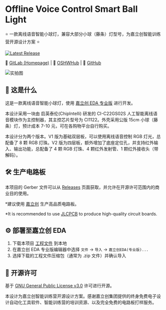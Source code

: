 # Offline Voice Control Smart Ball Light

⭐ 一款离线语音智能小球灯，兼容大部分小球（藤条）灯型号，为嘉立创智能训练营开源设计方案 ⭐

[![Latest Release](https://gitlab.soraharu.com/XiaoXi/Offline-Voice-Control-Smart-Ball-Light/-/badges/release.svg)](https://gitlab.soraharu.com/XiaoXi/Offline-Voice-Control-Smart-Ball-Light/-/releases)

🔗 [GitLab (Homepage)](https://gitlab.soraharu.com/XiaoXi/Offline-Voice-Control-Smart-Ball-Light) | 🔗 [OSHWHub](https://oshwhub.com/yanranxiaoxi/Offline-Voice-Control-Smart-Ball-Light) | 🔗 [GitHub](https://github.com/yanranxiaoxi/Offline-Voice-Control-Smart-Ball-Light)

![实拍图](https://downloadserver.soraharu.com:7000/Offline%20Voice%20Control%20Smart%20Ball%20Light/Image/Product_quality_8_1620x1080px.jpg)

## 🤔 这是什么

这是一款离线语音智能小球灯，使用 [嘉立创 EDA 专业版](https://pro.lceda.cn/) 进行开发。

本设计采用一块由 启英泰伦(ChipIntelli) 研发的 CI-C22GS02S 人工智能离线语音模块作为主控制器，其主控芯片型号为 CI1122。外壳采用公版 15cm 小球（藤条）灯，预计成本 7-10 元，可在各购物平台自行购买。

本设计分为两个版本。V1 版为基础双层板，可以使用离线语音控制 RGB 灯光，总配备了 8 颗 RGB 灯珠。V2 版为四层板，额外增加了底座定位孔，并支持红外输入、输出功能，总配备了 4 颗 RGB 灯珠、4 颗红外发射管、1 颗红外接收头（带解码）。

## 🛠️ 生产电路板

本项目的 Gerber 文件可以从 [Releases](https://gitlab.soraharu.com/XiaoXi/Offline-Voice-Control-Smart-Ball-Light/-/releases) 页面获取，并允许在开源许可范围内的商业目的使用。

*建议使用 [嘉立创](https://www.jlc.com/) 生产高品质电路板。

*It is recommended to use [JLCPCB](https://jlcpcb.com/) to produce high-quality circuit boards.

## ⚙️ 部署至嘉立创 EDA

1. 下载本项目 [工程文件](https://gitlab.soraharu.com/XiaoXi/Offline-Voice-Control-Smart-Ball-Light/-/releases) 到本地
2. 在嘉立创 EDA 专业版编辑器中选择 `文件` -> `导入` -> `嘉立创EDA(专业版)...`
3. 选择下载的工程文件压缩包（通常为 .zip 文件）并确认导入

## 📜 开源许可

基于 [GNU General Public License v3.0](https://choosealicense.com/licenses/gpl-3.0/) 许可进行开源。

本设计为嘉立创智能训练营开源设计方案。感谢嘉立创集团提供的终身免费电子设计自动化工具软件、智能训练营的培训资源、以及完全免费的电路板打样服务。
